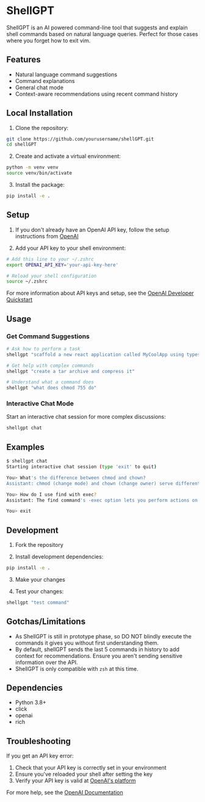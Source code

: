 # ShellGPT

ShellGPT is an AI powered command-line tool that suggests and explain shell commands based on natural language queries. Perfect for those cases where you forget how to exit vim.

## Features

- Natural language command suggestions
- Command explanations
- General chat mode
- Context-aware recommendations using recent command history

## Local Installation

1. Clone the repository:
```bash
git clone https://github.com/yourusername/shellGPT.git
cd shellGPT
```

2. Create and activate a virtual environment:
```bash
python -m venv venv
source venv/bin/activate
```

3. Install the package:
```bash
pip install -e .
```

## Setup

1. If you don't already have an OpenAI API key, follow the setup instructions from [OpenAI](https://platform.openai.com/api-keys)

2. Add your API key to your shell environment:
```bash
# Add this line to your ~/.zshrc
export OPENAI_API_KEY='your-api-key-here'

# Reload your shell configuration
source ~/.zshrc
```

For more information about API keys and setup, see the [OpenAI Developer Quickstart](https://platform.openai.com/docs/quickstart)

## Usage

### Get Command Suggestions

```bash
# Ask how to perform a task
shellgpt "scaffold a new react application called MyCoolApp using typescript and vite"

# Get help with complex commands
shellgpt "create a tar archive and compress it"

# Understand what a command does
shellgpt "what does chmod 755 do"
```

### Interactive Chat Mode

Start an interactive chat session for more complex discussions:
```bash
shellgpt chat
```

## Examples

```bash
$ shellgpt chat
Starting interactive chat session (type 'exit' to quit)

You> What's the difference between chmod and chown?
Assistant: chmod (change mode) and chown (change owner) serve different purposes. chmod is used to modify file permissions (read, write, execute) while chown changes the owner and group of files or directories. For example, 'chmod 755 file.txt' gives read/write/execute to owner and read/execute to others, while 'chown user:group file.txt' changes the file's owner and group.

You> How do I use find with exec?
Assistant: The find command's -exec option lets you perform actions on found files. Here's the basic syntax: 'find path -type f -name "pattern" -exec command {} \;'. The {} represents each found file, and \; marks the end of the command. For example, to find all .txt files and copy them: 'find . -type f -name "*.txt" -exec cp {} backup/ \;'

You> exit
```

## Development

1. Fork the repository

2. Install development dependencies:
```bash
pip install -e .
```

3. Make your changes

4. Test your changes:
```bash
shellgpt "test command"
```

## Gotchas/Limitations

- As ShellGPT is still in prototype phase, so DO NOT blindly execute the commands it gives you without first understanding them.
- By default, shellGPT sends the last 5 commands in history to add context for recommendations. Ensure you aren't sending sensitive information over the API.
- ShellGPT is only compatible with `zsh` at this time.

## Dependencies

- Python 3.8+
- click
- openai
- rich

## Troubleshooting

If you get an API key error:
1. Check that your API key is correctly set in your environment
2. Ensure you've reloaded your shell after setting the key
3. Verify your API key is valid at [OpenAI's platform](https://platform.openai.com/api-keys)

For more help, see the [OpenAI Documentation](https://platform.openai.com/docs/quickstart)
